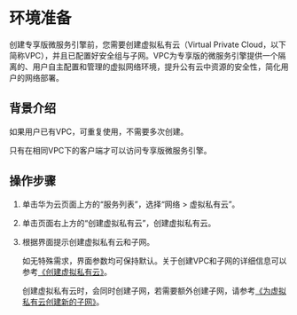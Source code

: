 # 环境准备<a name="ZH-CN_TOPIC_0137848430"></a>

创建专享版微服务引擎前，您需要创建虚拟私有云（Virtual Private Cloud，以下简称VPC），并且已配置好安全组与子网。VPC为专享版的微服务引擎提供一个隔离的、用户自主配置和管理的虚拟网络环境，提升公有云中资源的安全性，简化用户的网络部署。

## 背景介绍<a name="section019195419013"></a>

如果用户已有VPC，可重复使用，不需要多次创建。

只有在相同VPC下的客户端才可以访问专享版微服务引擎。

## 操作步骤<a name="section11779182415514"></a>

1.  单击华为云页面上方的“服务列表”，选择“网络 \> 虚拟私有云”。
2.  单击页面右上方的“创建虚拟私有云”，创建虚拟私有云。
3.  根据界面提示创建虚拟私有云和子网。

    如无特殊需求，界面参数均可保持默认。关于创建VPC和子网的详细信息可以参考[《创建虚拟私有云》](https://support.huaweicloud.com/zh-cn/usermanual-vpc/zh-cn_topic_0013935842.html)。

    创建虚拟私有云时，会同时创建子网，若需要额外创建子网，请参考[《为虚拟私有云创建新的子网》](https://support.huaweicloud.com/zh-cn/usermanual-vpc/zh-cn_topic_0013748726.html)。


